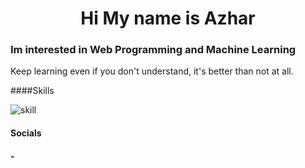 <h1 style="text-align: center">Hi My name is Azhar</h1>

### Im interested in Web Programming and Machine Learning 

Keep learning even if you don't understand, it's better than not at all.


####Skills

![skill](https://skillicons.dev/icons?i=php,mysql,css,html,bootstrap,tailwind,js,python,cpp,nodejs,bun)

#### Socials
#### -

<!---
Azharu71/Azharu71 is a ✨ special ✨ repository because its `README.md` (this file) appears on your GitHub profile.
You can click the Preview link to take a look at your changes.
--->
